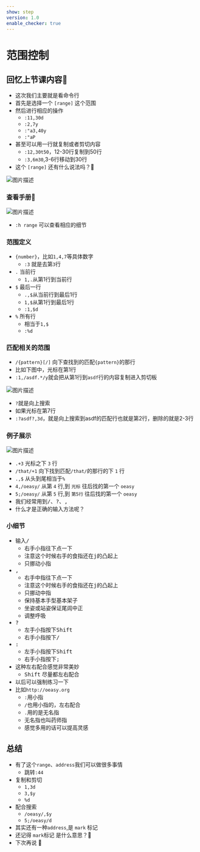 ```yaml
---
show: step
version: 1.0
enable_checker: true
---
```


# 范围控制

## 回忆上节课内容🤔
- 这次我们主要就是看命令行
- 首先是选择一个 `[range]` 这个范围
- 然后进行相应的操作
	- `:11,30d`
 	- `:2,7y`
 	- `:"a3,40y`
 	- `:"aP`
- 甚至可以用一行就复制或者剪切内容
	- `:12,30t50`，12-30行复制到50行
	- `:3,6m30`,3-6行移动到30行
- 这个 `[range]` 还有什么说法吗？🤔

![图片描述](https://doc.shiyanlou.com/courses/uid1190679-20210201-1612177902708)



### 查看手册📕

![图片描述](https://doc.shiyanlou.com/courses/uid1190679-20210201-1612182749347)

- `:h range` 可以查看相应的细节

### 范围定义

- `{number}`，比如`1,4,7`等具体数字
	- `:3` 就是去第`3`行
- `.` 当前行
	- `1,.`从第1行到当前行 
- `$` 最后一行
	- `.,$`从当前行到最后1行
	- `1,$`从第1行到最后1行
	- `:1,$d`
- `%` 所有行
	- 相当于`1,$`
	- `:%d`

### 匹配相关的范围

- `/{pattern}[/]` 向下查找到的匹配`{pattern}`的那行
- 比如下图中，光标在第1行
- `:1,/asdf.*/y`就会把从第1行到`asdf`行的内容复制进入剪切板

![图片描述](https://doc.shiyanlou.com/courses/uid1190679-20210201-1612183312502)

- `?`就是向上搜索
- 如果光标在第7行
- `:?asdf?,3d`，就是向上搜索到asdf的匹配行也就是第2行，删除的就是2-3行


### 例子展示

![图片描述](https://doc.shiyanlou.com/courses/uid1190679-20210201-1612183650459)

- `.+3` 光标之下 `3` 行
- `/that/+1`	向下找到匹配`/that/`的那行的下 `1` 行
- `.,$`	从头到尾相当于`%`
- `4,/oeasy/` 从第 `4` 行,到 `光标` 往后找的第一个 `oeasy`
- `5;/oeasy/`	从第 `5` 行,到 `第5行` 往后找的第一个 `oeasy`
- 我们经常用到<kbd>/</kbd>、<kbd>?</kbd>、<kbd>,</kbd>
- 什么才是正确的输入方法呢？

### 小细节
- 输入<kbd>/</kbd>
	- 右手小指往下点一下
	- 注意这个时候右手的食指还在<kbd>j</kbd>的凸起上
	- 只挪动小指
- <kbd>,</kbd>
	- 右手中指往下点一下
	- 注意这个时候右手的食指还在<kbd>j</kbd>的凸起上
	- 只挪动中指	
	- 保持基本手型基本架子
	- 坐姿或站姿保证尾闾中正
	- 调整呼吸
- <kbd>?</kbd>
	- 左手小指按下<kbd>Shift</kbd>
	- 右手小指按下<kbd>/</kbd>
- <kbd>:</kbd>
	- 左手小指按下<kbd>Shift</kbd>
	- 右手小指按下<kbd>;</kbd>
- 这种左右配合感觉非常美妙
	- <kbd>Shift</kbd> 尽量都左右配合
- 以后可以强制练习一下
- 比如`http://oeasy.org`
	- `:`用小指
	- `/`也用小指的，左右配合
	- `.`用的是无名指
	- 无名指也叫药师指
	- 感觉多用的话可以提高灵感

## 总结
- 有了这个`range`、`address`我们可以做很多事情
	- 跳转`:44`
- 复制和剪切
	- `1,3d`
	- `3,$y`
	- `%d`
- 配合搜索
	- `/oeasy/,$y`
	- `5;/oeasy/d`
- 其实还有一种`address`,是 `mark` 标记
- 还记得 `mark`标记 是什么意思？🤔
- 下次再说 👋






